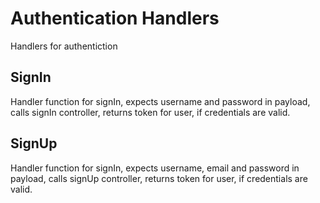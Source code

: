 # Authentication Handlers
Handlers for authentiction

## SignIn
Handler function for signIn,
expects username and password in payload,
calls signIn controller,
returns token for user, if credentials are valid.

## SignUp
Handler function for signIn,
expects username, email and password in payload,
calls signUp controller,
returns token for user, if credentials are valid.
